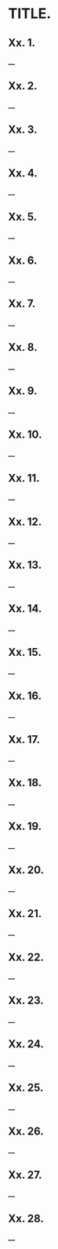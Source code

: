 # TITLE.

## Xx. 1.

**__**

## Xx. 2.

**__**

## Xx. 3.

**__**

## Xx. 4.

**__**

## Xx. 5.

**__**

## Xx. 6.

**__**

## Xx. 7.

**__**

## Xx. 8.

**__**

## Xx. 9.

**__**

## Xx. 10.

**__**

## Xx. 11.

**__**

## Xx. 12.

**__**

## Xx. 13.

**__**

## Xx. 14.

**__**

## Xx. 15.

**__**

## Xx. 16.

**__**

## Xx. 17.

**__**

## Xx. 18.

**__**

## Xx. 19.

**__**

## Xx. 20.

**__**

## Xx. 21.

**__**

## Xx. 22.

**__**

## Xx. 23.

**__**

## Xx. 24.

**__**

## Xx. 25.

**__**

## Xx. 26.

**__**

## Xx. 27.

**__**

## Xx. 28.

**__**










